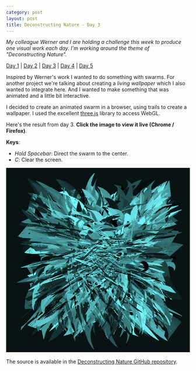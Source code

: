 ```yaml
---
category: post
layout: post
title: Deconstructing Nature - Day 3
---
```

*My colleague Werner and I are holding a challenge this week to produce one visual work each day. I'm working around the theme of "Deconstructing Nature".*

[Day 1](/deconstructing-nature-day-1) | [Day 2](/deconstructing-nature-day-2) | [Day 3](/deconstructing-nature-day-3) | [Day 4](/deconstructing-nature-day-4) | [Day 5](/deconstructing-nature-day-5)

Inspired by Werner's work I wanted to do something with swarms. For another project we're talking about creating a *living wallpaper* which I also wanted to integrate here. And I wanted to make something that was animated and a little bit interactive.

I decided to create an animated swarm in a browser, using trails to create a wallpaper. I used the excellent [three.js](http://mrdoob.github.com/three.js/) library to access WebGL.

Here's the result from day 3. **Click the image to view it live (Chrome / Firefox)**.

**Keys**:

- *Hold Spacebar*: Direct the swarm to the center.
- *C*: Clear the screen.

[ ![Deconstructing Nature: Final Work Day #3](/media/deconstructing-nature/day3-final.png)](http://enigmeta.com/doodles/metaspace/)

The source is available in the [Deconstructing Nature GitHub repository](https://github.com/fdb/deconstructing-nature).
